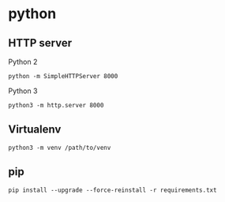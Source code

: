 # python

## HTTP server

Python 2

```
python -m SimpleHTTPServer 8000
```

Python 3

```
python3 -m http.server 8000
```

## Virtualenv

```
python3 -m venv /path/to/venv
```

## pip

```
pip install --upgrade --force-reinstall -r requirements.txt 
```
